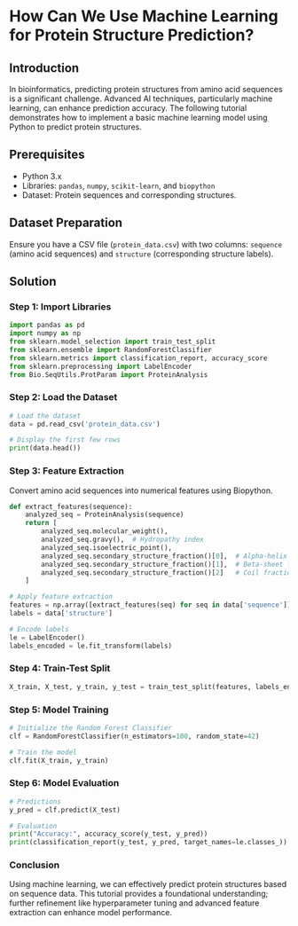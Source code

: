 # How Can We Use Machine Learning for Protein Structure Prediction?

## Introduction
In bioinformatics, predicting protein structures from amino acid sequences is a significant challenge. Advanced AI techniques, particularly machine learning, can enhance prediction accuracy. The following tutorial demonstrates how to implement a basic machine learning model using Python to predict protein structures.

## Prerequisites
- Python 3.x
- Libraries: `pandas`, `numpy`, `scikit-learn`, and `biopython`
- Dataset: Protein sequences and corresponding structures.

## Dataset Preparation
Ensure you have a CSV file (`protein_data.csv`) with two columns: `sequence` (amino acid sequences) and `structure` (corresponding structure labels).

## Solution

### Step 1: Import Libraries
```python
import pandas as pd
import numpy as np
from sklearn.model_selection import train_test_split
from sklearn.ensemble import RandomForestClassifier
from sklearn.metrics import classification_report, accuracy_score
from sklearn.preprocessing import LabelEncoder
from Bio.SeqUtils.ProtParam import ProteinAnalysis
```

### Step 2: Load the Dataset
```python
# Load the dataset
data = pd.read_csv('protein_data.csv')

# Display the first few rows
print(data.head())
```

### Step 3: Feature Extraction
Convert amino acid sequences into numerical features using Biopython.
```python
def extract_features(sequence):
    analyzed_seq = ProteinAnalysis(sequence)
    return [
        analyzed_seq.molecular_weight(),
        analyzed_seq.gravy(),  # Hydropathy index
        analyzed_seq.isoelectric_point(),
        analyzed_seq.secondary_structure_fraction()[0],  # Alpha-helix fraction
        analyzed_seq.secondary_structure_fraction()[1],  # Beta-sheet fraction
        analyzed_seq.secondary_structure_fraction()[2]   # Coil fraction
    ]

# Apply feature extraction
features = np.array([extract_features(seq) for seq in data['sequence']])
labels = data['structure']

# Encode labels
le = LabelEncoder()
labels_encoded = le.fit_transform(labels)
```

### Step 4: Train-Test Split
```python
X_train, X_test, y_train, y_test = train_test_split(features, labels_encoded, test_size=0.3, random_state=42)
```

### Step 5: Model Training
```python
# Initialize the Random Forest Classifier
clf = RandomForestClassifier(n_estimators=100, random_state=42)

# Train the model
clf.fit(X_train, y_train)
```

### Step 6: Model Evaluation
```python
# Predictions
y_pred = clf.predict(X_test)

# Evaluation
print("Accuracy:", accuracy_score(y_test, y_pred))
print(classification_report(y_test, y_pred, target_names=le.classes_))
```

### Conclusion
Using machine learning, we can effectively predict protein structures based on sequence data. This tutorial provides a foundational understanding; further refinement like hyperparameter tuning and advanced feature extraction can enhance model performance.